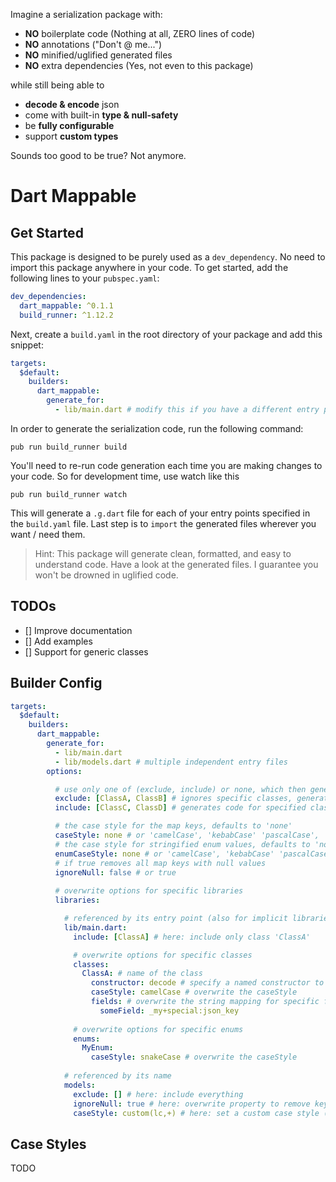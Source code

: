 Imagine a serialization package with:

- **NO** boilerplate code (Nothing at all, ZERO lines of code)
- **NO** annotations ("Don't @ me...")
- **NO** minified/uglified generated files
- **NO** extra dependencies (Yes, not even to this package)

while still being able to

- **decode & encode** json
- come with built-in **type & null-safety**
- be **fully configurable**
- support **custom types**

Sounds too good to be true? Not anymore.

# Dart Mappable

## Get Started

This package is designed to be purely used as a `dev_dependency`. No need to import this package anywhere in your code.
To get started, add the following lines to your `pubspec.yaml`:

```yaml
dev_dependencies:
  dart_mappable: ^0.1.1
  build_runner: ^1.12.2
```

Next, create a `build.yaml` in the root directory of your package and add this snippet:

```yaml
targets:
  $default:
    builders:
      dart_mappable:
        generate_for:
          - lib/main.dart # modify this if you have a different entry point
```

In order to generate the serialization code, run the following command:

```shell script
pub run build_runner build
```

You'll need to re-run code generation each time you are making changes to your code. So for development time, use watch like this

```shell script
pub run build_runner watch
```

This will generate a `.g.dart` file for each of your entry points specified in the `build.yaml` file.
Last step is to `import` the generated files wherever you want / need them.

> Hint: This package will generate clean, formatted, and easy to understand code. Have a look at the generated files. 
> I guarantee you won't be drowned in uglified code.

## TODOs

- [] Improve documentation
- [] Add examples
- [] Support for generic classes

## Builder Config

```yaml
targets:
  $default:
    builders:
      dart_mappable:
        generate_for:
          - lib/main.dart
          - lib/models.dart # multiple independent entry files
        options:

          # use only one of (exclude, include) or none, which then generates code for all classes
          exclude: [ClassA, ClassB] # ignores specific classes, generates code for all else
          include: [ClassC, ClassD] # generates code for specified classes, ignores all else

          # the case style for the map keys, defaults to 'none'
          caseStyle: none # or 'camelCase', 'kebabCase' 'pascalCase', 'snakeCase', 'snakeAllCaps'
          # the case style for stringified enum values, defaults to 'none'
          enumCaseStyle: none # or 'camelCase', 'kebabCase' 'pascalCase', 'snakeCase', 'snakeAllCaps'
          # if true removes all map keys with null values
          ignoreNull: false # or true
          
          # overwrite options for specific libraries
          libraries: 

            # referenced by its entry point (also for implicit libraries)
            lib/main.dart: 
              include: [ClassA] # here: include only class 'ClassA'

              # overwrite options for specific classes
              classes: 
                ClassA: # name of the class
                  constructor: decode # specify a named constructor to use (instead of using the default)
                  caseStyle: camelCase # overwrite the caseStyle
                  fields: # overwrite the string mapping for specific fields
                    someField: _my+special:json_key
              
              # overwrite options for specific enums
              enums:
                MyEnum:
                  caseStyle: snakeCase # overwrite the caseStyle
            
            # referenced by its name
            models: 
              exclude: [] # here: include everything
              ignoreNull: true # here: overwrite property to remove keys with null values
              caseStyle: custom(lc,+) # here: set a custom case style (see below)
```

## Case Styles

TODO

